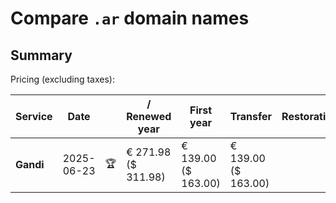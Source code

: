 # Compare `.ar` domain names

## Summary

Pricing (excluding taxes):

| Service | Date |  | / Renewed year | First year | Transfer | Restoration |
|--|--|--|--|--|--|--|
| **Gandi** | 2025-06-23 | 🏆 | € 271.98<br>($ 311.98) | € 139.00<br>($ 163.00) | € 139.00<br>($ 163.00) |  |
